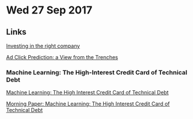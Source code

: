 # Wed 27 Sep 2017

## Links

[Investing in the right company](http://www.edupristine.com/blog/investing-in-right-company)

[Ad Click Prediction: a View from the Trenches](https://research.google.com/pubs/pub41159.html)

### Machine Learning: The High-Interest Credit Card of Technical Debt

[Machine Learning: The High Interest Credit Card of Technical Debt](https://research.google.com/pubs/pub43146.html)

[Morning Paper: Machine Learning: The High Interest Credit Card of Technical Debt](https://blog.acolyer.org/2016/02/29/machine-learning-the-high-interest-credit-card-of-technical-debt/)